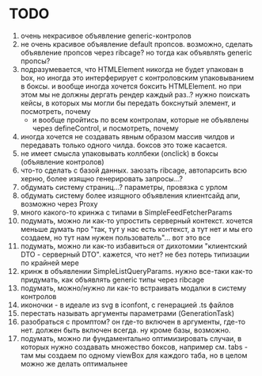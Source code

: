 # TODO

1. очень некрасивое объявление generic-контролов
2. не очень красивое объявление default пропсов. возможно, сделать объявление пропсов через ribcage? но тогда как объявлять generic пропсы?
3. подразумевается, что HTMLElement никогда не будет упакован в box, но иногда это интерферирует с контроловским упаковыванием в боксы. и вообще иногда хочется боксить HTMLElement. но при этом мы не должны дергать рендер каждый раз..? нужно поискать кейсы, в которых мы могли бы передать бокснутый элемент, и посмотреть, почему
	- и вообще пройтись по всем контролам, которые не объявлены через defineControl, и посмотреть, почему
4. иногда хочется не создавать явным образом массив чилдов и передавать только одного чилда. боксов это тоже касается.
5. не имеет смысла упаковывать коллбеки (onclick) в боксы (объявление контролов)
6. что-то сделать с базой данных. заюзать ribcage, автопарсить всю херню, более изящно генерировать запросы...?
7. обдумать систему страниц...? параметры, провязка с урлом
8. обдумать систему более изящного объявления клиентсайд апи, возможно через Proxy
9. много какого-то кринжа с типами в SimpleFeedFetcherParams
10. подумать, можно ли как-то упростить серверный контекст. хочется меньше думать про "так, тут у нас есть контекст, а тут нет и мы его создаем, но тут нам нужен пользователь"... вот это все
11. подумать, можно ли как-то избавиться от дихотомии "клиентский DTO - серверный DTO". кажется, что нет? не без потерь типизации по крайней мере
12. кринж в объявлении SimpleListQueryParams. нужно все-таки как-то придумать, как объявлять generic типы через ribcage
13. подумать, можно/нужно ли как-то встраивать модалки в систему контролов
14. иконочки - в идеале из svg в iconfont, с генерацией .ts файлов
15. перестать называть аргументы параметрами (GenerationTask)
16. разобраться с промптом? он где-то включен в аргументы, где-то нет. должен быть включен всегда. ну кроме базы, возможно.  
17. подумать, можно ли фундаментально оптимизировать случаи, в которых нужно создавать множество боксов, например см. tabs - там мы создаем по одному viewBox для каждого таба, но в целом можно же делать оптимальнее  
